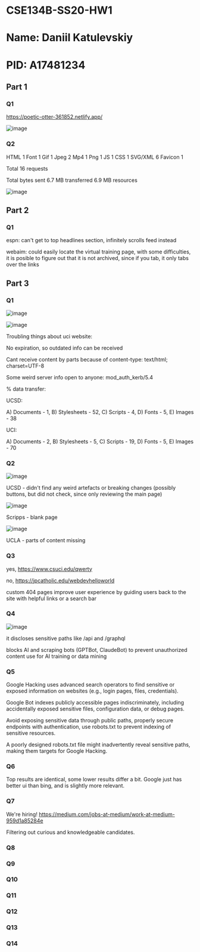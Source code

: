 # CSE134B-SS20-HW1
# Name: Daniil Katulevskiy
# PID: A17481234

## Part 1

### Q1

https://poetic-otter-361852.netlify.app/

![image](https://github.com/user-attachments/assets/e8250352-b0ca-4548-b137-927724c5643f)

### Q2

HTML 1
Font 1
Gif 1
Jpeg 2
Mp4 1
Png 1
JS 1
CSS 1
SVG/XML 6
Favicon 1

Total 16 requests

Total bytes sent
6.7 MB transferred
6.9 MB resources

![image](https://github.com/user-attachments/assets/6d12b5f7-20a2-4cf2-97b4-00ffa9197e44)

## Part 2

### Q1

espn: can't get to top headlines section, infinitely scrolls feed instead

webaim: could easily locate the virtual training page, with some difficulties, it is posible to figure out that it is not archived, since if you tab, it only tabs over the links

## Part 3

### Q1

![image](https://github.com/user-attachments/assets/9df0959b-6dc1-48c8-9ac1-8f8da656fa26)

![image](https://github.com/user-attachments/assets/b756ec41-5788-4cb1-888b-b1cb9a273335)

Troubling things about uci website:

No expiration, so outdated info can be received

Cant receive content by parts because of content-type: text/html; charset=UTF-8

Some weird server info open to anyone: mod_auth_kerb/5.4

% data transfer:

UCSD:

A) Documents - 1, B) Stylesheets - 52, C) Scripts - 4, D) Fonts - 5, E) Images - 38

UCI:

A) Documents - 2, B) Stylesheets - 5, C) Scripts - 19, D) Fonts - 5, E) Images - 70

### Q2

![image](https://github.com/user-attachments/assets/607b735d-e7a3-4006-a3c2-b12ad9dd9868)

UCSD - didn't find any weird artefacts or breaking changes (possibly buttons, but did not check, since only reviewing the main page)

![image](https://github.com/user-attachments/assets/c2139e4b-ab84-421f-8eaf-d596a5e7ad4b)

Scripps - blank page

![image](https://github.com/user-attachments/assets/62d067a6-fbfa-433e-a0af-72d3b65222f5)

UCLA - parts of content missing


### Q3

yes, https://www.csuci.edu/qwerty

no, https://jpcatholic.edu/webdevhelloworld

custom 404 pages improve user experience by guiding users back to the site with helpful links or a search bar

### Q4

![image](https://github.com/user-attachments/assets/75530bc7-d3a4-402c-969e-1c4aba391c93)

it discloses sensitive paths like /api and /graphql

blocks AI and scraping bots (GPTBot, ClaudeBot) to prevent unauthorized content use for AI training or data mining


### Q5

Google Hacking uses advanced search operators to find sensitive or exposed information on websites (e.g., login pages, files, credentials).

Google Bot indexes publicly accessible pages indiscriminately, including accidentally exposed sensitive files, configuration data, or debug pages.

Avoid exposing sensitive data through public paths, properly secure endpoints with authentication, use robots.txt to prevent indexing of sensitive resources.

A poorly designed robots.txt file might inadvertently reveal sensitive paths, making them targets for Google Hacking.

### Q6

Top results are identical, some lower results differ a bit. Google just has better ui than bing, and is slightly more relevant.

### Q7

We're hiring! https://medium.com/jobs-at-medium/work-at-medium-959d1a85284e

Filtering out curious and knowledgeable candidates.



### Q8

### Q9

### Q10

### Q11

### Q12

### Q13

### Q14
